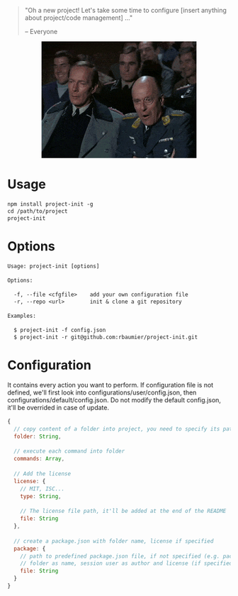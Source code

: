 > "Oh a new project! Let's take some time to configure [insert anything about project/code management] ..."
>
> – Everyone

<p align="center">
  <img src="./docs/haha-no.gif"/>
</p>

# Usage
```
npm install project-init -g
cd /path/to/project
project-init
```

# Options
```
Usage: project-init [options]

Options:

  -f, --file <cfgfile>    add your own configuration file
  -r, --repo <url>        init & clone a git repository

Examples:

  $ project-init -f config.json
  $ project-init -r git@github.com:rbaumier/project-init.git
```

# Configuration
It contains every action you want to perform. If configuration file is not defined, we'll first look into configurations/user/config.json, then configurations/default/config.json. Do not modify the default config.json, it'll be overrided in case of update.

``` javascript
{
  // copy content of a folder into project, you need to specify its path
  folder: String,

  // execute each command into folder
  commands: Array,

  // Add the license
  license: {
    // MIT, ISC...
    type: String,

    // The license file path, it'll be added at the end of the README
    file: String
  },

  // create a package.json with folder name, license if specified
  package: {
    // path to predefined package.json file, if not specified (e.g. package: {}), a default will be created with
    // folder as name, session user as author and license (if specified).
    file: String
  }
}
